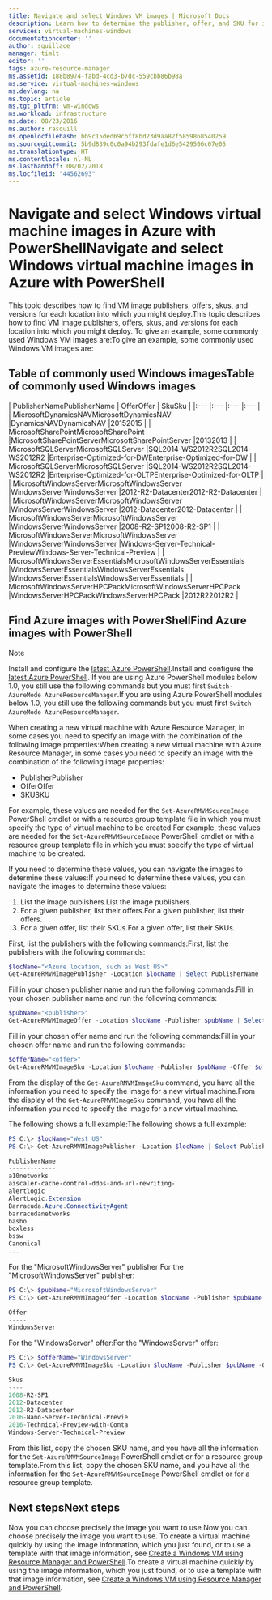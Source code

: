 ```yaml
---
title: Navigate and select Windows VM images | Microsoft Docs
description: Learn how to determine the publisher, offer, and SKU for images when creating a Windows virtual machine with the Resource Manager deployment model.
services: virtual-machines-windows
documentationcenter: ''
author: squillace
manager: timlt
editor: ''
tags: azure-resource-manager
ms.assetid: 188b8974-fabd-4cd3-b7dc-559cbb86b98a
ms.service: virtual-machines-windows
ms.devlang: na
ms.topic: article
ms.tgt_pltfrm: vm-windows
ms.workload: infrastructure
ms.date: 08/23/2016
ms.author: rasquill
ms.openlocfilehash: bb9c15ded69cbff8bd23d9aa82f5859868540259
ms.sourcegitcommit: 5b9d839c0c0a94b293fdafe1d6e5429506c07e05
ms.translationtype: HT
ms.contentlocale: nl-NL
ms.lasthandoff: 08/02/2018
ms.locfileid: "44562693"
---
```

# <a name="navigate-and-select-windows-virtual-machine-images-in-azure-with-powershell"></a><span data-ttu-id="8bd2c-103">Navigate and select Windows virtual machine images in Azure with PowerShell</span><span class="sxs-lookup"><span data-stu-id="8bd2c-103">Navigate and select Windows virtual machine images in Azure with PowerShell</span></span>
<span data-ttu-id="8bd2c-104">This topic describes how to find VM image publishers, offers, skus, and versions for each location into which you might deploy.</span><span class="sxs-lookup"><span data-stu-id="8bd2c-104">This topic describes how to find VM image publishers, offers, skus, and versions for each location into which you might deploy.</span></span> <span data-ttu-id="8bd2c-105">To give an example, some commonly used Windows VM images are:</span><span class="sxs-lookup"><span data-stu-id="8bd2c-105">To give an example, some commonly used Windows VM images are:</span></span>

## <a name="table-of-commonly-used-windows-images"></a><span data-ttu-id="8bd2c-106">Table of commonly used Windows images</span><span class="sxs-lookup"><span data-stu-id="8bd2c-106">Table of commonly used Windows images</span></span>
| <span data-ttu-id="8bd2c-107">PublisherName</span><span class="sxs-lookup"><span data-stu-id="8bd2c-107">PublisherName</span></span> | <span data-ttu-id="8bd2c-108">Offer</span><span class="sxs-lookup"><span data-stu-id="8bd2c-108">Offer</span></span> | <span data-ttu-id="8bd2c-109">Sku</span><span class="sxs-lookup"><span data-stu-id="8bd2c-109">Sku</span></span> |
|:--- |:--- |:--- |:--- |
| <span data-ttu-id="8bd2c-110">MicrosoftDynamicsNAV</span><span class="sxs-lookup"><span data-stu-id="8bd2c-110">MicrosoftDynamicsNAV</span></span> |<span data-ttu-id="8bd2c-111">DynamicsNAV</span><span class="sxs-lookup"><span data-stu-id="8bd2c-111">DynamicsNAV</span></span> |<span data-ttu-id="8bd2c-112">2015</span><span class="sxs-lookup"><span data-stu-id="8bd2c-112">2015</span></span> |
| <span data-ttu-id="8bd2c-113">MicrosoftSharePoint</span><span class="sxs-lookup"><span data-stu-id="8bd2c-113">MicrosoftSharePoint</span></span> |<span data-ttu-id="8bd2c-114">MicrosoftSharePointServer</span><span class="sxs-lookup"><span data-stu-id="8bd2c-114">MicrosoftSharePointServer</span></span> |<span data-ttu-id="8bd2c-115">2013</span><span class="sxs-lookup"><span data-stu-id="8bd2c-115">2013</span></span> |
| <span data-ttu-id="8bd2c-116">MicrosoftSQLServer</span><span class="sxs-lookup"><span data-stu-id="8bd2c-116">MicrosoftSQLServer</span></span> |<span data-ttu-id="8bd2c-117">SQL2014-WS2012R2</span><span class="sxs-lookup"><span data-stu-id="8bd2c-117">SQL2014-WS2012R2</span></span> |<span data-ttu-id="8bd2c-118">Enterprise-Optimized-for-DW</span><span class="sxs-lookup"><span data-stu-id="8bd2c-118">Enterprise-Optimized-for-DW</span></span> |
| <span data-ttu-id="8bd2c-119">MicrosoftSQLServer</span><span class="sxs-lookup"><span data-stu-id="8bd2c-119">MicrosoftSQLServer</span></span> |<span data-ttu-id="8bd2c-120">SQL2014-WS2012R2</span><span class="sxs-lookup"><span data-stu-id="8bd2c-120">SQL2014-WS2012R2</span></span> |<span data-ttu-id="8bd2c-121">Enterprise-Optimized-for-OLTP</span><span class="sxs-lookup"><span data-stu-id="8bd2c-121">Enterprise-Optimized-for-OLTP</span></span> |
| <span data-ttu-id="8bd2c-122">MicrosoftWindowsServer</span><span class="sxs-lookup"><span data-stu-id="8bd2c-122">MicrosoftWindowsServer</span></span> |<span data-ttu-id="8bd2c-123">WindowsServer</span><span class="sxs-lookup"><span data-stu-id="8bd2c-123">WindowsServer</span></span> |<span data-ttu-id="8bd2c-124">2012-R2-Datacenter</span><span class="sxs-lookup"><span data-stu-id="8bd2c-124">2012-R2-Datacenter</span></span> |
| <span data-ttu-id="8bd2c-125">MicrosoftWindowsServer</span><span class="sxs-lookup"><span data-stu-id="8bd2c-125">MicrosoftWindowsServer</span></span> |<span data-ttu-id="8bd2c-126">WindowsServer</span><span class="sxs-lookup"><span data-stu-id="8bd2c-126">WindowsServer</span></span> |<span data-ttu-id="8bd2c-127">2012-Datacenter</span><span class="sxs-lookup"><span data-stu-id="8bd2c-127">2012-Datacenter</span></span> |
| <span data-ttu-id="8bd2c-128">MicrosoftWindowsServer</span><span class="sxs-lookup"><span data-stu-id="8bd2c-128">MicrosoftWindowsServer</span></span> |<span data-ttu-id="8bd2c-129">WindowsServer</span><span class="sxs-lookup"><span data-stu-id="8bd2c-129">WindowsServer</span></span> |<span data-ttu-id="8bd2c-130">2008-R2-SP1</span><span class="sxs-lookup"><span data-stu-id="8bd2c-130">2008-R2-SP1</span></span> |
| <span data-ttu-id="8bd2c-131">MicrosoftWindowsServer</span><span class="sxs-lookup"><span data-stu-id="8bd2c-131">MicrosoftWindowsServer</span></span> |<span data-ttu-id="8bd2c-132">WindowsServer</span><span class="sxs-lookup"><span data-stu-id="8bd2c-132">WindowsServer</span></span> |<span data-ttu-id="8bd2c-133">Windows-Server-Technical-Preview</span><span class="sxs-lookup"><span data-stu-id="8bd2c-133">Windows-Server-Technical-Preview</span></span> |
| <span data-ttu-id="8bd2c-134">MicrosoftWindowsServerEssentials</span><span class="sxs-lookup"><span data-stu-id="8bd2c-134">MicrosoftWindowsServerEssentials</span></span> |<span data-ttu-id="8bd2c-135">WindowsServerEssentials</span><span class="sxs-lookup"><span data-stu-id="8bd2c-135">WindowsServerEssentials</span></span> |<span data-ttu-id="8bd2c-136">WindowsServerEssentials</span><span class="sxs-lookup"><span data-stu-id="8bd2c-136">WindowsServerEssentials</span></span> |
| <span data-ttu-id="8bd2c-137">MicrosoftWindowsServerHPCPack</span><span class="sxs-lookup"><span data-stu-id="8bd2c-137">MicrosoftWindowsServerHPCPack</span></span> |<span data-ttu-id="8bd2c-138">WindowsServerHPCPack</span><span class="sxs-lookup"><span data-stu-id="8bd2c-138">WindowsServerHPCPack</span></span> |<span data-ttu-id="8bd2c-139">2012R2</span><span class="sxs-lookup"><span data-stu-id="8bd2c-139">2012R2</span></span> |

## <a name="find-azure-images-with-powershell"></a><span data-ttu-id="8bd2c-140">Find Azure images with PowerShell</span><span class="sxs-lookup"><span data-stu-id="8bd2c-140">Find Azure images with PowerShell</span></span>
> [!NOTE]
> <span data-ttu-id="8bd2c-141">Install and configure the [latest Azure PowerShell](/powershell/azureps-cmdlets-docs).</span><span class="sxs-lookup"><span data-stu-id="8bd2c-141">Install and configure the [latest Azure PowerShell](/powershell/azureps-cmdlets-docs).</span></span> <span data-ttu-id="8bd2c-142">If you are using Azure PowerShell modules below 1.0, you still use the following commands but you must first `Switch-AzureMode AzureResourceManager`.</span><span class="sxs-lookup"><span data-stu-id="8bd2c-142">If you are using Azure PowerShell modules below 1.0, you still use the following commands but you must first `Switch-AzureMode AzureResourceManager`.</span></span> 
> 
> 

<span data-ttu-id="8bd2c-143">When creating a new virtual machine with Azure Resource Manager, in some cases you need to specify an image with the combination of the following image properties:</span><span class="sxs-lookup"><span data-stu-id="8bd2c-143">When creating a new virtual machine with Azure Resource Manager, in some cases you need to specify an image with the combination of the following image properties:</span></span>

* <span data-ttu-id="8bd2c-144">Publisher</span><span class="sxs-lookup"><span data-stu-id="8bd2c-144">Publisher</span></span>
* <span data-ttu-id="8bd2c-145">Offer</span><span class="sxs-lookup"><span data-stu-id="8bd2c-145">Offer</span></span>
* <span data-ttu-id="8bd2c-146">SKU</span><span class="sxs-lookup"><span data-stu-id="8bd2c-146">SKU</span></span>

<span data-ttu-id="8bd2c-147">For example, these values are needed for the `Set-AzureRMVMSourceImage` PowerShell cmdlet or with a resource group template file in which you must specify the type of virtual machine to be created.</span><span class="sxs-lookup"><span data-stu-id="8bd2c-147">For example, these values are needed for the `Set-AzureRMVMSourceImage` PowerShell cmdlet or with a resource group template file in which you must specify the type of virtual machine to be created.</span></span>

<span data-ttu-id="8bd2c-148">If you need to determine these values, you can navigate the images to determine these values:</span><span class="sxs-lookup"><span data-stu-id="8bd2c-148">If you need to determine these values, you can navigate the images to determine these values:</span></span>

1. <span data-ttu-id="8bd2c-149">List the image publishers.</span><span class="sxs-lookup"><span data-stu-id="8bd2c-149">List the image publishers.</span></span>
2. <span data-ttu-id="8bd2c-150">For a given publisher, list their offers.</span><span class="sxs-lookup"><span data-stu-id="8bd2c-150">For a given publisher, list their offers.</span></span>
3. <span data-ttu-id="8bd2c-151">For a given offer, list their SKUs.</span><span class="sxs-lookup"><span data-stu-id="8bd2c-151">For a given offer, list their SKUs.</span></span>

<span data-ttu-id="8bd2c-152">First, list the publishers with the following commands:</span><span class="sxs-lookup"><span data-stu-id="8bd2c-152">First, list the publishers with the following commands:</span></span>

```powershell
$locName="<Azure location, such as West US>"
Get-AzureRMVMImagePublisher -Location $locName | Select PublisherName
```

<span data-ttu-id="8bd2c-153">Fill in your chosen publisher name and run the following commands:</span><span class="sxs-lookup"><span data-stu-id="8bd2c-153">Fill in your chosen publisher name and run the following commands:</span></span>

```powershell
$pubName="<publisher>"
Get-AzureRMVMImageOffer -Location $locName -Publisher $pubName | Select Offer
```

<span data-ttu-id="8bd2c-154">Fill in your chosen offer name and run the following commands:</span><span class="sxs-lookup"><span data-stu-id="8bd2c-154">Fill in your chosen offer name and run the following commands:</span></span>

```powershell
$offerName="<offer>"
Get-AzureRMVMImageSku -Location $locName -Publisher $pubName -Offer $offerName | Select Skus
```

<span data-ttu-id="8bd2c-155">From the display of the `Get-AzureRMVMImageSku` command, you have all the information you need to specify the image for a new virtual machine.</span><span class="sxs-lookup"><span data-stu-id="8bd2c-155">From the display of the `Get-AzureRMVMImageSku` command, you have all the information you need to specify the image for a new virtual machine.</span></span>

<span data-ttu-id="8bd2c-156">The following shows a full example:</span><span class="sxs-lookup"><span data-stu-id="8bd2c-156">The following shows a full example:</span></span>

```powershell
PS C:\> $locName="West US"
PS C:\> Get-AzureRMVMImagePublisher -Location $locName | Select PublisherName

PublisherName
-------------
a10networks
aiscaler-cache-control-ddos-and-url-rewriting-
alertlogic
AlertLogic.Extension
Barracuda.Azure.ConnectivityAgent
barracudanetworks
basho
boxless
bssw
Canonical
...
```

<span data-ttu-id="8bd2c-157">For the "MicrosoftWindowsServer" publisher:</span><span class="sxs-lookup"><span data-stu-id="8bd2c-157">For the "MicrosoftWindowsServer" publisher:</span></span>

```powershell
PS C:\> $pubName="MicrosoftWindowsServer"
PS C:\> Get-AzureRMVMImageOffer -Location $locName -Publisher $pubName | Select Offer

Offer
-----
WindowsServer
```

<span data-ttu-id="8bd2c-158">For the "WindowsServer" offer:</span><span class="sxs-lookup"><span data-stu-id="8bd2c-158">For the "WindowsServer" offer:</span></span>

```powershell
PS C:\> $offerName="WindowsServer"
PS C:\> Get-AzureRMVMImageSku -Location $locName -Publisher $pubName -Offer $offerName | Select Skus

Skus
----
2008-R2-SP1
2012-Datacenter
2012-R2-Datacenter
2016-Nano-Server-Technical-Previe
2016-Technical-Preview-with-Conta
Windows-Server-Technical-Preview
```

<span data-ttu-id="8bd2c-159">From this list, copy the chosen SKU name, and you have all the information for the `Set-AzureRMVMSourceImage` PowerShell cmdlet or for a resource group template.</span><span class="sxs-lookup"><span data-stu-id="8bd2c-159">From this list, copy the chosen SKU name, and you have all the information for the `Set-AzureRMVMSourceImage` PowerShell cmdlet or for a resource group template.</span></span>

## <a name="next-steps"></a><span data-ttu-id="8bd2c-160">Next steps</span><span class="sxs-lookup"><span data-stu-id="8bd2c-160">Next steps</span></span>
<span data-ttu-id="8bd2c-161">Now you can choose precisely the image you want to use.</span><span class="sxs-lookup"><span data-stu-id="8bd2c-161">Now you can choose precisely the image you want to use.</span></span> <span data-ttu-id="8bd2c-162">To create a virtual machine quickly by using the image information, which you just found, or to use a template with that image information, see [Create a Windows VM using Resource Manager and PowerShell](../virtual-machines-windows-ps-create.md?toc=%2fazure%2fvirtual-machines%2fwindows%2ftoc.json).</span><span class="sxs-lookup"><span data-stu-id="8bd2c-162">To create a virtual machine quickly by using the image information, which you just found, or to use a template with that image information, see [Create a Windows VM using Resource Manager and PowerShell](../virtual-machines-windows-ps-create.md?toc=%2fazure%2fvirtual-machines%2fwindows%2ftoc.json).</span></span>